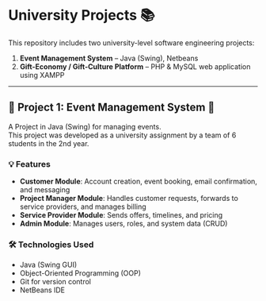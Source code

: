 # University Projects 📚

This repository includes two university-level software engineering projects:

1. **Event Management System** – Java (Swing), Netbeans
2. **Gift-Economy / Gift-Culture Platform** – PHP & MySQL web application using XAMPP

---

## 🧩 Project 1: Event Management System 🎉

A Project in Java (Swing) for managing events.  
This project was developed as a university assignment by a team of 6 students in the 2nd year.

### 💡 Features

- **Customer Module**: Account creation, event booking, email confirmation, and messaging  
- **Project Manager Module**: Handles customer requests, forwards to service providers, and manages billing  
- **Service Provider Module**: Sends offers, timelines, and pricing  
- **Admin Module**: Manages users, roles, and system data (CRUD)

### 🛠️ Technologies Used

- Java (Swing GUI)
- Object-Oriented Programming (OOP)
- Git for version control
- NetBeans IDE
